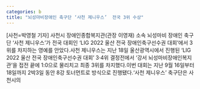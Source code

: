```yaml
---
categories: b
title: "뇌성마비장애인 축구단 ‘사천 제니우스’  전국 3위 수상"
---
```

[사천=박영철 기자] 사천시 장애인종합복지관(관장 이영재) 소속 뇌성마비 장애인 축구단 ‘사천 제니우스’가 전국 대회인 ‘LIG 2022 울산 전국 장애인축구선수권 대회’에서 3위를 차지하는 영예를 안았다.사천 제니우스는 지난 18일 울산광역시에서 진행된 ‘LIG 2022 울산 전국 장애인축구선수권 대회’ 3·4위 결정전에서 ‘강서 뇌성마비장애인복지관’을 접전 끝에 1:0으로 물리치고 최종 3위를 차지했다.이번 대회는 지난 9월 16일부터 18일까지 2박3일 동안 8강 토너먼트로 방식으로 진행됐다.‘사천 제니우스’ 축구단은 사천시의
